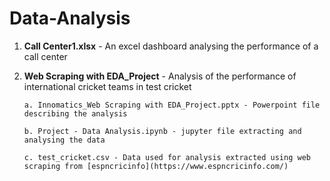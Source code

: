 # Data-Analysis
1. **Call Center1.xlsx** - An excel dashboard analysing the performance of a call center
   
2. **Web Scraping with EDA_Project** - Analysis of the performance of international cricket teams in test cricket

       a. Innomatics_Web Scraping with EDA_Project.pptx - Powerpoint file describing the analysis
       
       b. Project - Data Analysis.ipynb - jupyter file extracting and analysing the data
       
       c. test_cricket.csv - Data used for analysis extracted using web scraping from [espncricinfo](https://www.espncricinfo.com/)
